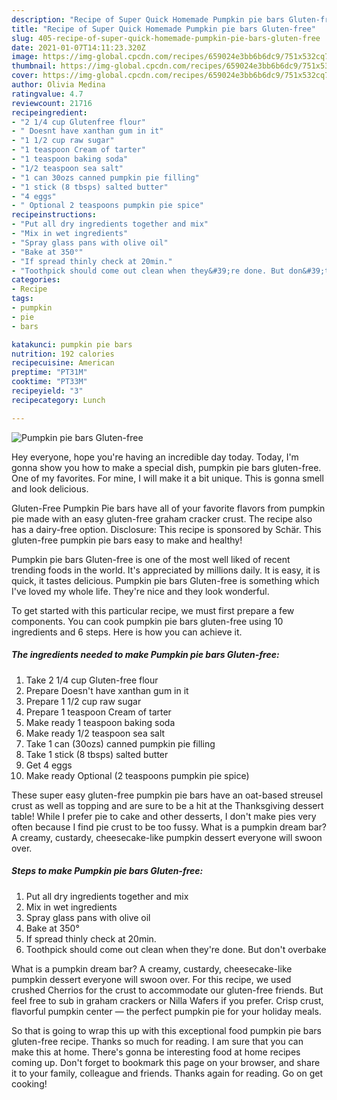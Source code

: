 ```yaml
---
description: "Recipe of Super Quick Homemade Pumpkin pie bars Gluten-free"
title: "Recipe of Super Quick Homemade Pumpkin pie bars Gluten-free"
slug: 405-recipe-of-super-quick-homemade-pumpkin-pie-bars-gluten-free
date: 2021-01-07T14:11:23.320Z
image: https://img-global.cpcdn.com/recipes/659024e3bb6b6dc9/751x532cq70/pumpkin-pie-bars-gluten-free-recipe-main-photo.jpg
thumbnail: https://img-global.cpcdn.com/recipes/659024e3bb6b6dc9/751x532cq70/pumpkin-pie-bars-gluten-free-recipe-main-photo.jpg
cover: https://img-global.cpcdn.com/recipes/659024e3bb6b6dc9/751x532cq70/pumpkin-pie-bars-gluten-free-recipe-main-photo.jpg
author: Olivia Medina
ratingvalue: 4.7
reviewcount: 21716
recipeingredient:
- "2 1/4 cup Glutenfree flour"
- " Doesnt have xanthan gum in it"
- "1 1/2 cup raw sugar"
- "1 teaspoon Cream of tarter"
- "1 teaspoon baking soda"
- "1/2 teaspoon sea salt"
- "1 can 30ozs canned pumpkin pie filling"
- "1 stick (8 tbsps) salted butter"
- "4 eggs"
- " Optional 2 teaspoons pumpkin pie spice"
recipeinstructions:
- "Put all dry ingredients together and mix"
- "Mix in wet ingredients"
- "Spray glass pans with olive oil"
- "Bake at 350°"
- "If spread thinly check at 20min."
- "Toothpick should come out clean when they&#39;re done. But don&#39;t overbake"
categories:
- Recipe
tags:
- pumpkin
- pie
- bars

katakunci: pumpkin pie bars 
nutrition: 192 calories
recipecuisine: American
preptime: "PT31M"
cooktime: "PT33M"
recipeyield: "3"
recipecategory: Lunch

---
```



![Pumpkin pie bars Gluten-free](https://img-global.cpcdn.com/recipes/659024e3bb6b6dc9/751x532cq70/pumpkin-pie-bars-gluten-free-recipe-main-photo.jpg)

Hey everyone, hope you're having an incredible day today. Today, I'm gonna show you how to make a special dish, pumpkin pie bars gluten-free. One of my favorites. For mine, I will make it a bit unique. This is gonna smell and look delicious.

Gluten-Free Pumpkin Pie bars have all of your favorite flavors from pumpkin pie made with an easy gluten-free graham cracker crust. The recipe also has a dairy-free option. Disclosure: This recipe is sponsored by Schär. This gluten-free pumpkin pie bars easy to make and healthy!

Pumpkin pie bars Gluten-free is one of the most well liked of recent trending foods in the world. It's appreciated by millions daily. It is easy, it is quick, it tastes delicious. Pumpkin pie bars Gluten-free is something which I've loved my whole life. They're nice and they look wonderful.


To get started with this particular recipe, we must first prepare a few components. You can cook pumpkin pie bars gluten-free using 10 ingredients and 6 steps. Here is how you can achieve it.

<!--inarticleads1-->

##### The ingredients needed to make Pumpkin pie bars Gluten-free:

1. Take 2 1/4 cup Gluten-free flour
1. Prepare  Doesn&#39;t have xanthan gum in it
1. Prepare 1 1/2 cup raw sugar
1. Prepare 1 teaspoon Cream of tarter
1. Make ready 1 teaspoon baking soda
1. Make ready 1/2 teaspoon sea salt
1. Take 1 can (30ozs) canned pumpkin pie filling
1. Take 1 stick (8 tbsps) salted butter
1. Get 4 eggs
1. Make ready  Optional (2 teaspoons pumpkin pie spice)


These super easy gluten-free pumpkin pie bars have an oat-based streusel crust as well as topping and are sure to be a hit at the Thanksgiving dessert table! While I prefer pie to cake and other desserts, I don&#39;t make pies very often because I find pie crust to be too fussy. What is a pumpkin dream bar? A creamy, custardy, cheesecake-like pumpkin dessert everyone will swoon over. 

<!--inarticleads2-->

##### Steps to make Pumpkin pie bars Gluten-free:

1. Put all dry ingredients together and mix
1. Mix in wet ingredients
1. Spray glass pans with olive oil
1. Bake at 350°
1. If spread thinly check at 20min.
1. Toothpick should come out clean when they&#39;re done. But don&#39;t overbake


What is a pumpkin dream bar? A creamy, custardy, cheesecake-like pumpkin dessert everyone will swoon over. For this recipe, we used crushed Cherrios for the crust to accommodate our gluten-free friends. But feel free to sub in graham crackers or Nilla Wafers if you prefer. Crisp crust, flavorful pumpkin center — the perfect pumpkin pie for your holiday meals. 

So that is going to wrap this up with this exceptional food pumpkin pie bars gluten-free recipe. Thanks so much for reading. I am sure that you can make this at home. There's gonna be interesting food at home recipes coming up. Don't forget to bookmark this page on your browser, and share it to your family, colleague and friends. Thanks again for reading. Go on get cooking!
